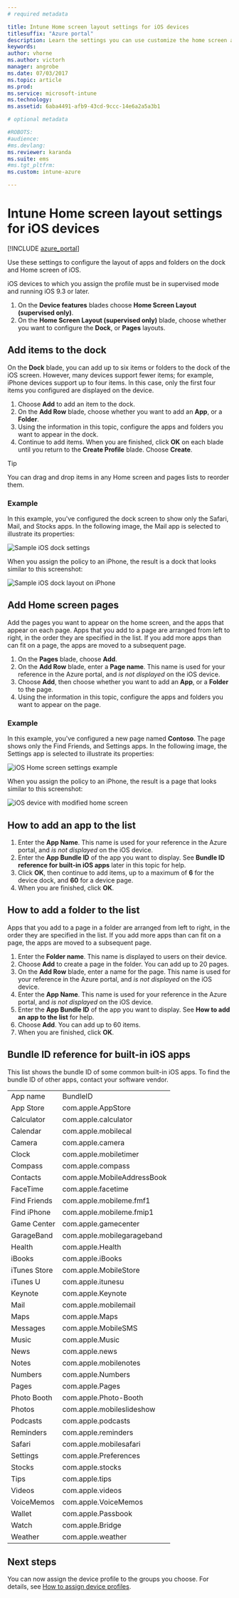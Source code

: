 ```yaml
---
# required metadata

title: Intune Home screen layout settings for iOS devices
titlesuffix: "Azure portal"
description: Learn the settings you can use customize the home screen and dock on iOS devices."
keywords:
author: vhorne
ms.author: victorh
manager: angrobe
ms.date: 07/03/2017
ms.topic: article
ms.prod:
ms.service: microsoft-intune
ms.technology:
ms.assetid: 6aba4491-afb9-43cd-9ccc-14e6a2a5a3b1

# optional metadata

#ROBOTS:
#audience:
#ms.devlang:
ms.reviewer: karanda
ms.suite: ems
#ms.tgt_pltfrm:
ms.custom: intune-azure

---
```


# Intune Home screen layout settings for iOS devices

[!INCLUDE [azure_portal](./includes/azure_portal.md)]

Use these settings to configure the layout of apps and folders on the dock and Home screen of iOS.

iOS devices to which you assign the profile must be in supervised mode and running iOS 9.3 or later.

1. On the **Device features** blades choose **Home Screen Layout (supervised only)**.
2. On the **Home Screen Layout (supervised only)** blade, choose whether you want to configure the **Dock**, or **Pages** layouts.

## Add items to the dock

On the **Dock** blade, you can add up to six items or folders to the dock of the iOS screen. However, many devices support fewer items; for example, iPhone devices support up to four items. In this case, only the first four items you configured are displayed on the device.

1. Choose **Add** to add an item to the dock.
2. On the **Add Row** blade, choose whether you want to add an **App**, or a **Folder**.
3. Using the information in this topic, configure the apps and folders you want to appear in the dock.
4. Continue to add items. When you are finished, click **OK** on each blade until you return to the **Create Profile** blade. Choose **Create**.

>[!TIP]
> You can drag and drop items in any Home screen and pages lists to reorder them. 

### Example

In this example, you've configured the dock screen to show only the Safari, Mail, and Stocks apps. In the following image, the Mail app is selected to illustrate its properties:

![Sample iOS dock settings](http://i.imgur.com/FfFiUcP.png)

When you assign the policy to an iPhone, the result is a dock that looks similar to this screenshot:

![Sample iOS dock layout on iPhone](http://i.imgur.com/bAgCe8F.png)

## Add Home screen pages

Add the pages you want to appear on the home screen, and the apps that appear on each page. Apps that you add to a page are arranged from left to right, in the order they are specified in the list. If you add more apps than can fit on a page, the apps are moved to a subsequent page.


1. On the **Pages** blade, choose **Add**.
2. On the **Add Row** blade, enter a **Page name**. This name is used for your reference in the Azure portal, and *is not displayed* on the iOS device.
3. Choose **Add**, then choose whether you want to add an **App**, or a **Folder** to the page.
4. Using the information in this topic, configure the apps and folders you want to appear on the page.

### Example

In this example, you've configured a new page named **Contoso**. The page shows only the Find Friends, and Settings apps. In the following image, the Settings app is selected to illustrate its properties:

![iOS Home screen settings example](http://i.imgur.com/Jc2OxyX.png)

When you assign the policy to an iPhone, the result is a page that looks similar to this screenshot:

![iOS device with modified home screen](http://i.imgur.com/Bd37PHa.png)

## How to add an app to the list

1. Enter the **App Name**. This name is used for your reference in the Azure portal, and *is not displayed* on the iOS device.
2. Enter the **App Bundle ID** of the app you want to display. See **Bundle ID reference for built-in iOS apps** later in this topic for help.
3. Click **OK**, then continue to add items, up to a maximum of **6** for the device dock, and **60** for a device page.
4. When you are finished, click **OK**.

## How to add a folder to the list

Apps that you add to a page in a folder are arranged from left to right, in the order they are specified in the list. If you add more apps than can fit on a page, the apps are moved to a subsequent page.

1. Enter the **Folder name**. This name is displayed to users on their device.
2. Choose **Add** to create a page in the folder. You can add up to 20 pages.
3. On the **Add Row** blade, enter a name for the page. This name is used for your reference in the Azure portal, and *is not displayed* on the iOS device.
3. Enter the **App Name**. This name is used for your reference in the Azure portal, and *is not displayed* on the iOS device.
2. Enter the **App Bundle ID** of the app you want to display. See **How to add an app to the list** for help.
3. Choose **Add**. You can add up to 60 items.
4. When you are finished, click **OK**.


## Bundle ID reference for built-in iOS apps

This list shows the bundle ID of some common built-in iOS apps. To find the bundle ID of other apps, contact your software vendor. 

|||
|-|-|
|App name|BundleID|
|App Store|com.apple.AppStore|
|Calculator|com.apple.calculator|
|Calendar|com.apple.mobilecal|
|Camera|com.apple.camera|
|Clock|com.apple.mobiletimer|
|Compass|com.apple.compass|
|Contacts|com.apple.MobileAddressBook|
|FaceTime|com.apple.facetime|
|Find Friends|com.apple.mobileme.fmf1|
|Find iPhone|com.apple.mobileme.fmip1|
|Game Center|com.apple.gamecenter|
|GarageBand|com.apple.mobilegarageband|
|Health|com.apple.Health|
|iBooks|com.apple.iBooks|
|iTunes Store|com.apple.MobileStore|
|iTunes U|com.apple.itunesu|
|Keynote|com.apple.Keynote|
|Mail|com.apple.mobilemail|
|Maps|com.apple.Maps|
|Messages|com.apple.MobileSMS|
|Music|com.apple.Music|
|News|com.apple.news|
|Notes|com.apple.mobilenotes|
|Numbers|com.apple.Numbers|
|Pages|com.apple.Pages|
|Photo Booth|com.apple.Photo-Booth|
|Photos|com.apple.mobileslideshow|
|Podcasts|com.apple.podcasts|
|Reminders|com.apple.reminders|
|Safari|com.apple.mobilesafari|
|Settings|com.apple.Preferences|
|Stocks|com.apple.stocks|
|Tips|com.apple.tips|
|Videos|com.apple.videos|
|VoiceMemos|com.apple.VoiceMemos|
|Wallet|com.apple.Passbook|
|Watch|com.apple.Bridge|
|Weather|com.apple.weather|


## Next steps

You can now assign the device profile to the groups you choose. For details, see [How to assign device profiles](device-profile-assign.md).
